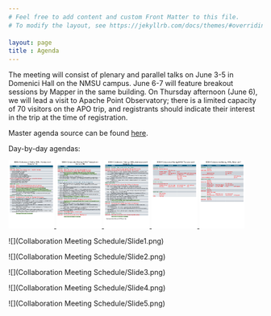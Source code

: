 ```yaml
---
# Feel free to add content and custom Front Matter to this file.
# To modify the layout, see https://jekyllrb.com/docs/themes/#overriding-theme-defaults

layout: page
title : Agenda
---
```

The meeting will consist of plenary and parallel talks on June 3-5 in Domenici Hall on
the NMSU campus.  June 6-7 will feature breakout sessions by Mapper in the same building.
On Thursday afternoon (June 6), we will lead a visit to Apache Point Observatory; there is a limited capacity of 70 visitors on the APO trip, and registrants should indicate their interest in the trip at the time of registration.  

Master agenda source can be found [here](https://docs.google.com/spreadsheets/d/1hBucktEvI5ya6K9_AX7t7OdvjikRbjatp73UfvGhyho/edit#gid=0).  

Day-by-day agendas:

<A href="Collaboration Meeting Schedule/Slide1.png"> <img src="Collaboration Meeting Schedule/Slide1.png" width="18%"> </A>
<A href="Collaboration Meeting Schedule/Slide2.png"> <img src="Collaboration Meeting Schedule/Slide2.png" width="18%"> </A>
<A href="Collaboration Meeting Schedule/Slide3.png"> <img src="Collaboration Meeting Schedule/Slide3.png" width="18%"> </A>
<A href="Collaboration Meeting Schedule/Slide4.png"> <img src="Collaboration Meeting Schedule/Slide4.png" width="18%"> </A>
<A href="Collaboration Meeting Schedule/Slide5.png"> <img src="Collaboration Meeting Schedule/Slide5.png" width="18%"> </A>

![](Collaboration Meeting Schedule/Slide1.png)

![](Collaboration Meeting Schedule/Slide2.png)

![](Collaboration Meeting Schedule/Slide3.png)

![](Collaboration Meeting Schedule/Slide4.png)

![](Collaboration Meeting Schedule/Slide5.png)
